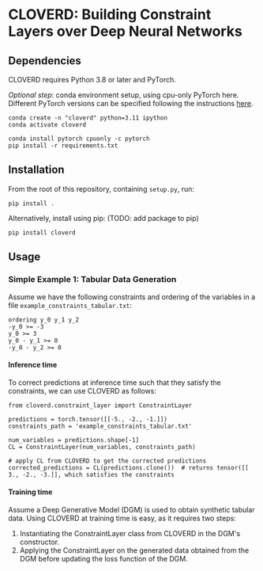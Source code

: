 # CLOVERD: Building Constraint Layers over Deep Neural Networks

## Dependencies
CLOVERD requires Python 3.8 or later and PyTorch.

*Optional step*: conda environment setup, using cpu-only PyTorch here. Different PyTorch versions can be specified following the instructions [here](https://pytorch.org/get-started/locally/).
```
conda create -n "cloverd" python=3.11 ipython
conda activate cloverd

conda install pytorch cpuonly -c pytorch 
pip install -r requirements.txt
```

## Installation
From the root of this repository, containing `setup.py`, run:
```
pip install .
```

Alternatively, install using pip: (TODO: add package to pip)
```
pip install cloverd
```

## Usage

### Simple Example 1: Tabular Data Generation
Assume we have the following constraints and ordering of the variables in a file `example_constraints_tabular.txt`:
```
ordering y_0 y_1 y_2
-y_0 >= -3
y_0 >= 3
y_0 - y_1 >= 0
-y_0 - y_2 >= 0
```

#### Inference time
To correct predictions at inference time such that they satisfy the constraints, we can use CLOVERD as follows:
```
from cloverd.constraint_layer import ConstraintLayer

predictions = torch.tensor([[-5., -2., -1.]])
constraints_path = 'example_constraints_tabular.txt'

num_variables = predictions.shape[-1]
CL = ConstraintLayer(num_variables, constraints_path)

# apply CL from CLOVERD to get the corrected predictions
corrected_predictions = CL(predictions.clone())  # returns tensor([[ 3., -2., -3.]], which satisfies the constraints
```

#### Training time
Assume a Deep Generative Model (DGM) is used to obtain synthetic tabular data.
Using CLOVERD at training time is easy, as it requires two steps:
1. Instantiating the ConstraintLayer class from CLOVERD in the DGM's constructor.
2. Applying the ConstraintLayer on the generated data obtained from the DGM before updating the loss function of the DGM.